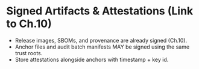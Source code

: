 # Signed Artifacts & Attestations (Link to Ch.10)
- Release images, SBOMs, and provenance are already signed (Ch.10).
- Anchor files and audit batch manifests MAY be signed using the same trust roots.
- Store attestations alongside anchors with timestamp + key id.
